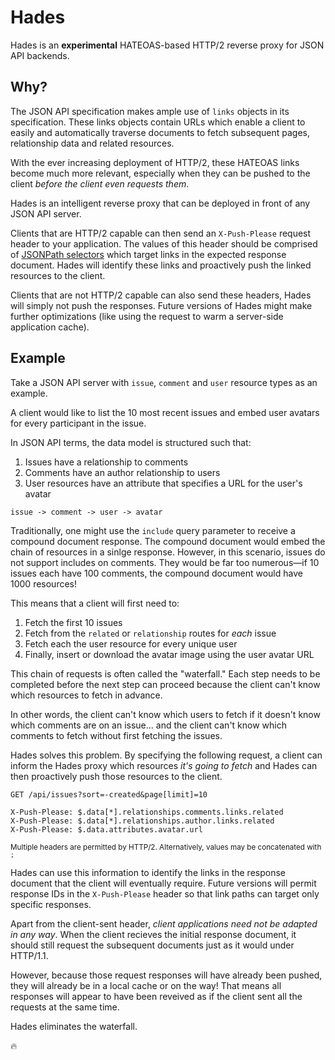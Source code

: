 Hades
===

Hades is an **experimental** HATEOAS-based HTTP/2 reverse proxy for JSON API backends.

## Why?
The JSON API specification makes ample use of `links` objects in its
specification. These links objects contain URLs which enable a client to easily
and automatically traverse documents to fetch subsequent pages, relationship
data and related resources.

With the ever increasing deployment of HTTP/2, these HATEOAS links become much
more relevant, especially when they can be pushed to the client _before the
client even requests them_.

Hades is an intelligent reverse proxy that can be deployed in front of any
JSON API server.

Clients that are HTTP/2 capable can then send an `X-Push-Please` request header
to your application. The values of this header should be comprised of [JSONPath selectors](http://goessner.net/articles/JsonPath/index.html#e2)
which target links in the expected response document. Hades will identify these
links and proactively push the linked resources to the client.

Clients that are not HTTP/2 capable can also send these headers, Hades will
simply not push the responses. Future versions of Hades might make further
optimizations (like using the request to warm a server-side application cache).

## Example
Take a JSON API server with `issue`, `comment` and `user` resource types as an
example.

A client would like to list the 10 most recent issues and embed user
avatars for every participant in the issue.

In JSON API terms, the data model is structured such that:

1. Issues have a relationship to comments
1. Comments have an author relationship to users
1. User resources have an attribute that specifies a URL for the user's avatar

`issue -> comment -> user -> avatar`

Traditionally, one might use the `include` query parameter to receive a compound
document response. The compound document would embed the chain of resources in a
sinlge response. However, in this scenario, issues do not support includes on
comments. They would be far too numerous&mdash;if 10 issues each have 100 comments,
the compound document would have 1000 resources!

This means that a client will first need to:

1. Fetch the first 10 issues
1. Fetch from the `related` or `relationship` routes for _each_ issue
1. Fetch each the user resource for every unique user
1. Finally, insert or download the avatar image using the user avatar URL

This chain of requests is often called the "waterfall." Each step needs to be
completed before the next step can proceed because the client can't know which
resources to fetch in advance.

In other words, the client can't know which users to fetch if it doesn't know
which comments are on an issue... and the client can't know which comments to
fetch without first fetching the issues.

Hades solves this problem. By specifying the following request, a client can
inform the Hades proxy which resources _it's going to fetch_ and Hades can then
proactively push those resources to the client.

```
GET /api/issues?sort=-created&page[limit]=10

X-Push-Please: $.data[*].relationships.comments.links.related
X-Push-Please: $.data[*].relationships.author.links.related
X-Push-Please: $.data.attributes.avatar.url
```
<sup>Multiple headers are permitted by HTTP/2. Alternatively, values may be
concatenated with `;`</sup>

Hades can use this information to identify the links in the response document
that the client will eventually require. Future versions will permit response
IDs in the `X-Push-Please` header so that link paths can target only specific
responses.

Apart from the client-sent header, _client applications need not be adapted in
any way_. When the client recieves the initial response document, it should
still request the subsequent documents just as it would under HTTP/1.1.

However, because those request responses will have already been pushed, they
will already be in a local cache or on the way! That means all responses will
appear to have been reveived as if the client sent all the requests at the same
time.

Hades eliminates the waterfall.

🔥
